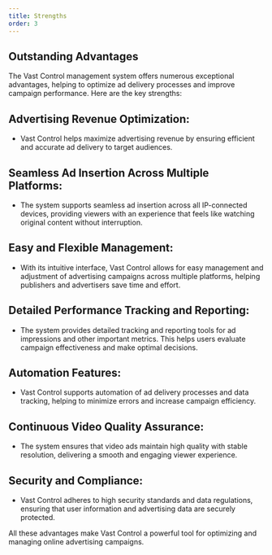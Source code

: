 ```yaml
---
title: Strengths
order: 3
---
```

## Outstanding Advantages
The Vast Control management system offers numerous exceptional advantages, helping to optimize ad delivery processes and improve campaign performance. Here are the key strengths:

## Advertising Revenue Optimization:
* Vast Control helps maximize advertising revenue by ensuring efficient and accurate ad delivery to target audiences.

## Seamless Ad Insertion Across Multiple Platforms:
* The system supports seamless ad insertion across all IP-connected devices, providing viewers with an experience that feels like watching original content without interruption.

## Easy and Flexible Management:
* With its intuitive interface, Vast Control allows for easy management and adjustment of advertising campaigns across multiple platforms, helping publishers and advertisers save time and effort.

## Detailed Performance Tracking and Reporting:
* The system provides detailed tracking and reporting tools for ad impressions and other important metrics. This helps users evaluate campaign effectiveness and make optimal decisions.

## Automation Features:
* Vast Control supports automation of ad delivery processes and data tracking, helping to minimize errors and increase campaign efficiency.

## Continuous Video Quality Assurance:
* The system ensures that video ads maintain high quality with stable resolution, delivering a smooth and engaging viewer experience.

## Security and Compliance:
* Vast Control adheres to high security standards and data regulations, ensuring that user information and advertising data are securely protected.

All these advantages make Vast Control a powerful tool for optimizing and managing online advertising campaigns. 